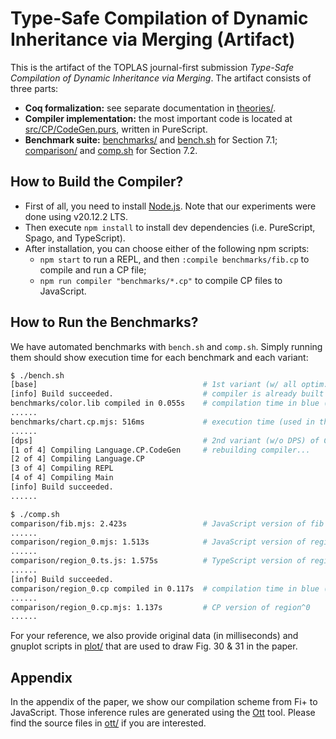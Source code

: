 # Type-Safe Compilation of Dynamic Inheritance via Merging (Artifact)

This is the artifact of the TOPLAS journal-first submission *Type-Safe Compilation of Dynamic Inheritance via Merging*. The artifact consists of three parts:

- **Coq formalization:** see separate documentation in [theories/](./theories).
- **Compiler implementation:** the most important code is located at [src/CP/CodeGen.purs](./src/CP/CodeGen.purs), written in PureScript.
- **Benchmark suite:** [benchmarks/](./benchmarks) and [bench.sh](./bench.sh) for Section 7.1; [comparison/](./comparison) and [comp.sh](./comp.sh) for Section 7.2.

## How to Build the Compiler?

- First of all, you need to install [Node.js](https://nodejs.org). Note that our experiments were done using v20.12.2 LTS.
- Then execute `npm install` to install dev dependencies (i.e. PureScript, Spago, and TypeScript).
- After installation, you can choose either of the following npm scripts:
  - `npm start` to run a REPL, and then `:compile benchmarks/fib.cp` to compile and run a CP file;
  - `npm run compiler "benchmarks/*.cp"` to compile CP files to JavaScript.

## How to Run the Benchmarks?

We have automated benchmarks with `bench.sh` and `comp.sh`. Simply running them should show execution time for each benchmark and each variant:

```bash
$ ./bench.sh
[base]                                     # 1st variant (w/ all optim.) of CP compiler
[info] Build succeeded.                    # compiler is already built
benchmarks/color.lib compiled in 0.055s    # compilation time in blue (not used)
......
benchmarks/chart.cp.mjs: 516ms             # execution time (used in the paper)
......
[dps]                                      # 2nd variant (w/o DPS) of CP compiler
[1 of 4] Compiling Language.CP.CodeGen     # rebuilding compiler...
[2 of 4] Compiling Language.CP
[3 of 4] Compiling REPL
[4 of 4] Compiling Main
[info] Build succeeded.
......

$ ./comp.sh
comparison/fib.mjs: 2.423s                 # JavaScript version of fib
......
comparison/region_0.mjs: 1.513s            # JavaScript version of region^0
......
comparison/region_0.ts.js: 1.575s          # TypeScript version of region^0
......
[info] Build succeeded.
comparison/region_0.cp compiled in 0.117s  # compilation time in blue (not used)
......
comparison/region_0.cp.mjs: 1.137s         # CP version of region^0
......
```

For your reference, we also provide original data (in milliseconds) and gnuplot scripts in [plot/](./plot) that are used to draw Fig. 30 & 31 in the paper.

## Appendix

In the appendix of the paper, we show our compilation scheme from Fi+ to JavaScript. Those inference rules are generated using the [Ott](https://github.com/ott-lang/ott) tool. Please find the source files in [ott/](./ott) if you are interested.
